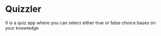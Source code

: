 # Quizzler
It is a quiz app where you can select either true or false choice bases on your knowledge
